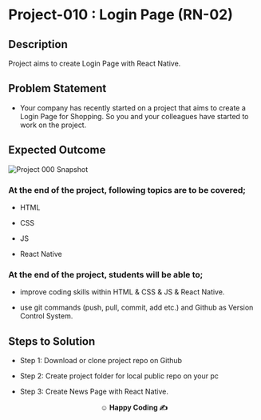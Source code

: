 # Project-010 : Login Page (RN-02)

## Description

Project aims to create Login Page with React Native.

## Problem Statement

- Your company has recently started on a project that aims to create a Login Page for Shopping. So you and your colleagues have started to work on the project.

## Expected Outcome

![Project 000 Snapshot](https://github.com/ezranbayantemur/clarusway_pb_1/raw/main/screenshots/s2.png)

### At the end of the project, following topics are to be covered;

- HTML

- CSS

- JS

- React Native

### At the end of the project, students will be able to;

- improve coding skills within HTML & CSS & JS & React Native.

- use git commands (push, pull, commit, add etc.) and Github as Version Control System.

## Steps to Solution

- Step 1: Download or clone project repo on Github

- Step 2: Create project folder for local public repo on your pc

- Step 3: Create News Page with React Native.

**<p align="center">&#9786; Happy Coding &#9997;</p>**
